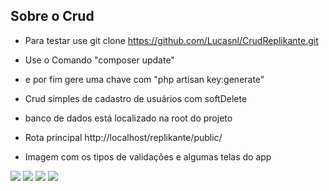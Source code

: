 
## Sobre o Crud

* Para testar use git clone https://github.com/Lucasnl/CrudReplikante.git 
 * Use o Comando "composer update" 
 * e por fim gere uma chave com "php artisan key:generate"

* Crud simples de cadastro de usuários com softDelete

* banco de dados está localizado na root do projeto

* Rota principal http://localhost/replikante/public/

* Imagem com os tipos de validações e algumas telas do app

<img src="https://i.imgur.com/c8dcvCW.png" /> 
<img src="https://i.imgur.com/b7KYy3d.png" /> 
<img src="https://i.imgur.com/ZYwOc39.png" /> 
<img src="https://i.imgur.com/ba3LeDe.png" /> 